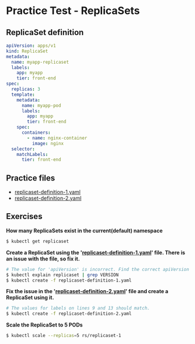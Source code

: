 # Practice Test - ReplicaSets

## ReplicaSet definition

```yaml
apiVersion: apps/v1
kind: ReplicaSet
metadata:
  name: myapp-replicaset
  labels:
    app: myapp
    tier: front-end
spec:
  replicas: 3
  template:
    metadata:
      name: myapp-pod
      labels:
        app: myapp
        tier: front-end
    spec:
      containers:
        - name: nginx-container
          image: nginx
  selector:
    matchLabels:
      tier: front-end
```

## Practice files

* [replicaset-definition-1.yaml](replicaset-definition-1.yaml)
* [replicaset-definition-2.yaml](replicaset-definition-2.yaml)

## Exercises

**How many ReplicaSets exist in the current(default) namespace**

```bash
$ kubectl get replicaset
```

**Create a ReplicaSet using the '[replicaset-definition-1.yaml](replicaset-definition-1.yaml)' file. There is an issue with the file, so fix it.**

```bash
# The value for 'apiVersion' is incorrect. Find the correct apiVersion for ReplicaSet.
$ kubectl explain replicaset | grep VERSION
$ kubectl create -f replicaset-definition-1.yaml
```

**Fix the issue in the '[replicaset-definition-2.yaml](replicaset-definition-2.yaml)' file and create a ReplicaSet using it.**

```bash
# The values for labels on lines 9 and 13 should match.
$ kubectl create -f replicaset-definition-2.yaml
```

**Scale the ReplicaSet to 5 PODs**

```bash
$ kubectl scale --replicas=5 rs/replicaset-1
```
